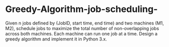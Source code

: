 # Greedy-Algorithm-job-scheduling-
Given n jobs defined by (JobID, start time, end time) and two machines (M1, M2), schedule jobs to maximize the total number of non-overlapping jobs across both machines. Each machine can run one job at a time. Design a greedy algorithm and implement it in Python 3.x.
